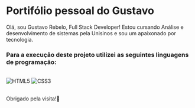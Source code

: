 # Portifólio pessoal do Gustavo
Olá, sou Gustavo Rebelo, Full Stack Developer!
Estou cursando Análise e desenvolvimento de sistemas pela Unisinos e sou um apaixonado por tecnologia.<br/>

### Para a execução deste projeto utilizei as seguintes linguagens de programação:<br/>

<div style="display: inline-block"><br/>
    <img src="https://img.shields.io/badge/HTML5-E34F26?style=for-the-badge&logo=html5&logoColor=white" alt="HTML5" allign="center"/>
    <img src="https://img.shields.io/badge/CSS3-1572B6?style=for-the-badge&logo=css3&logoColor=white" alt="CSS3" allign="center"/>
</div>

<br/>Obrigado pela visita!👋
